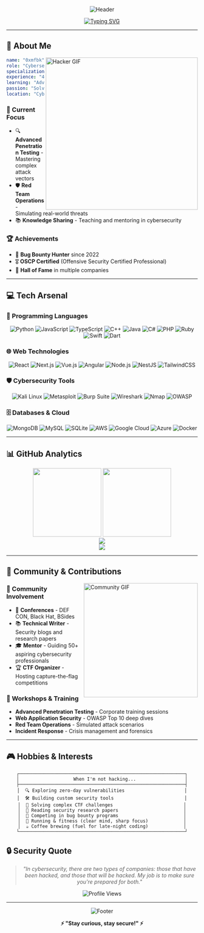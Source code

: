<div align="center">
  
  ![Header](https://capsule-render.vercel.app/api?type=waving&color=gradient&customColorList=12&height=300&section=header&text=0xmfbk&fontSize=90&fontAlignY=38&animation=fadeIn&fontColor=ffffff&desc=Cybersecurity%20Engineer%20%7C%20Penetration%20Tester%20%7C%20Red%20Teamer&descAlignY=51&descAlign=62)
  
  [![Typing SVG](https://readme-typing-svg.herokuapp.com?font=Orbitron&size=24&duration=3000&pause=1000&color=00FF41&center=true&vCenter=true&width=600&lines=Welcome+to+the+Matrix...;Cybersecurity+Engineer;Penetration+Tester;Red+Team+Specialist;Bug+Hunter+Since+2022;Cyber+Puzzle+Solver)](https://git.io/typing-svg)
    
</div>

---

## 🚀 About Me

<img align="right" alt="Hacker GIF" width="400" src="https://media.giphy.com/media/3o7qE1YN7aBOFPRw8E/giphy.gif" />

```yaml
name: "0xmfbk"
role: "Cybersecurity Engineer"
specialization: ["Penetration Testing", "Red Teaming", "Vulnerability Assessment"]
experience: "4+ years in cybersecurity"
learning: "Advanced Penetration Testing & AI Security"
passion: "Solving cyber puzzles and securing the digital world"
location: "Cyberspace 🌐"
```

### 🎯 Current Focus
- 🔍 **Advanced Penetration Testing** - Mastering complex attack vectors
- 🛡️ **Red Team Operations** - Simulating real-world threats
- 📚 **Knowledge Sharing** - Teaching and mentoring in cybersecurity

### 🏆 Achievements
- 🐛 **Bug Bounty Hunter** since 2022
- 🎖️ **OSCP Certified** (Offensive Security Certified Professional)
- 🏅 **Hall of Fame** in multiple companies
---

## 💻 Tech Arsenal

### 🔧 Programming Languages
<div align="center">
  
  ![Python](https://img.shields.io/badge/Python-3776AB?style=for-the-badge&logo=python&logoColor=white)
  ![JavaScript](https://img.shields.io/badge/JavaScript-F7DF1E?style=for-the-badge&logo=javascript&logoColor=black)
  ![TypeScript](https://img.shields.io/badge/TypeScript-007ACC?style=for-the-badge&logo=typescript&logoColor=white)
  ![C++](https://img.shields.io/badge/C++-00599C?style=for-the-badge&logo=c%2B%2B&logoColor=white)
  ![Java](https://img.shields.io/badge/Java-ED8B00?style=for-the-badge&logo=java&logoColor=white)
  ![C#](https://img.shields.io/badge/C%23-239120?style=for-the-badge&logo=c-sharp&logoColor=white)
  ![PHP](https://img.shields.io/badge/PHP-777BB4?style=for-the-badge&logo=php&logoColor=white)
  ![Ruby](https://img.shields.io/badge/Ruby-CC342D?style=for-the-badge&logo=ruby&logoColor=white)
  ![Swift](https://img.shields.io/badge/Swift-FA7343?style=for-the-badge&logo=swift&logoColor=white)
  ![Dart](https://img.shields.io/badge/Dart-0175C2?style=for-the-badge&logo=dart&logoColor=white)
  
</div>

### 🌐 Web Technologies
<div align="center">
  
  ![React](https://img.shields.io/badge/React-20232A?style=for-the-badge&logo=react&logoColor=61DAFB)
  ![Next.js](https://img.shields.io/badge/Next.js-000000?style=for-the-badge&logo=nextdotjs&logoColor=white)
  ![Vue.js](https://img.shields.io/badge/Vue.js-35495E?style=for-the-badge&logo=vuedotjs&logoColor=4FC08D)
  ![Angular](https://img.shields.io/badge/Angular-DD0031?style=for-the-badge&logo=angular&logoColor=white)
  ![Node.js](https://img.shields.io/badge/Node.js-43853D?style=for-the-badge&logo=node.js&logoColor=white)
  ![NestJS](https://img.shields.io/badge/NestJS-E0234E?style=for-the-badge&logo=nestjs&logoColor=white)
  ![TailwindCSS](https://img.shields.io/badge/Tailwind_CSS-38B2AC?style=for-the-badge&logo=tailwind-css&logoColor=white)
  
</div>

### 🛡️ Cybersecurity Tools
<div align="center">
  
  ![Kali Linux](https://img.shields.io/badge/Kali_Linux-557C94?style=for-the-badge&logo=kali-linux&logoColor=white)
  ![Metasploit](https://img.shields.io/badge/Metasploit-2596CD?style=for-the-badge&logo=metasploit&logoColor=white)
  ![Burp Suite](https://img.shields.io/badge/Burp_Suite-FF6633?style=for-the-badge&logo=burp-suite&logoColor=white)
  ![Wireshark](https://img.shields.io/badge/Wireshark-1679A7?style=for-the-badge&logo=wireshark&logoColor=white)
  ![Nmap](https://img.shields.io/badge/Nmap-0078D4?style=for-the-badge&logo=nmap&logoColor=white)
  ![OWASP](https://img.shields.io/badge/OWASP-000000?style=for-the-badge&logo=owasp&logoColor=white)
  
</div>

### 🗄️ Databases & Cloud
<div align="center">
  
  ![MongoDB](https://img.shields.io/badge/MongoDB-4EA94B?style=for-the-badge&logo=mongodb&logoColor=white)
  ![MySQL](https://img.shields.io/badge/MySQL-00000F?style=for-the-badge&logo=mysql&logoColor=white)
  ![SQLite](https://img.shields.io/badge/SQLite-07405E?style=for-the-badge&logo=sqlite&logoColor=white)
  ![AWS](https://img.shields.io/badge/AWS-232F3E?style=for-the-badge&logo=amazon-aws&logoColor=white)
  ![Google Cloud](https://img.shields.io/badge/Google_Cloud-4285F4?style=for-the-badge&logo=google-cloud&logoColor=white)
  ![Azure](https://img.shields.io/badge/Azure-0089D0?style=for-the-badge&logo=microsoft-azure&logoColor=white)
  ![Docker](https://img.shields.io/badge/Docker-2496ED?style=for-the-badge&logo=docker&logoColor=white)
  
</div>

---

## 📊 GitHub Analytics

<div align="center">
  
  <img height="180em" src="https://github-readme-stats.vercel.app/api?username=0xmfbk&show_icons=true&theme=radical&include_all_commits=true&count_private=true&hide_border=true&bg_color=0d1117&title_color=ff6b6b&text_color=ffffff&icon_color=ff6b6b"/>
  <img height="180em" src="https://github-readme-stats.vercel.app/api/top-langs/?username=0xmfbk&layout=compact&langs_count=8&theme=radical&hide_border=true&bg_color=0d1117&title_color=ff6b6b&text_color=ffffff"/>
  
</div>

<div align="center">
  
  <img src="https://github-readme-streak-stats.herokuapp.com/?user=0xmfbk&theme=radical&hide_border=true&background=0d1117&stroke=ff6b6b&ring=ff6b6b&fire=ff6b6b&currStreakLabel=ff6b6b"/>
  
</div>

<div align="center">
  
  <img src="https://github-readme-activity-graph.vercel.app/graph?username=0xmfbk&theme=redical&hide_border=true&bg_color=0d1117&color=ff6b6b&line=ff6b6b&point=ffffff"/>
  
</div>

---


## 🌟 Community & Contributions

<img align="right" alt="Community GIF" width="300" src="https://media.giphy.com/media/du3J3cXyzhj75IOgvA/giphy.gif" />

### 🤝 Community Involvement
- 🎤 **Conferences** - DEF CON, Black Hat, BSides
- 📚 **Technical Writer** - Security blogs and research papers
- 🎓 **Mentor** - Guiding 50+ aspiring cybersecurity professionals
- 🏆 **CTF Organizer** - Hosting capture-the-flag competitions

### 🎯 Workshops & Training
- **Advanced Penetration Testing** - Corporate training sessions
- **Web Application Security** - OWASP Top 10 deep dives
- **Red Team Operations** - Simulated attack scenarios
- **Incident Response** - Crisis management and forensics

---

## 🎮 Hobbies & Interests

<div align="center">
  
  ```ascii
  ┌─────────────────────────────────────────────────────────────┐
  │                    When I'm not hacking...                  │
  ├─────────────────────────────────────────────────────────────┤
  │  🔍 Exploring zero-day vulnerabilities                      │
  │  🛠️ Building custom security tools                          │
  │  🧩 Solving complex CTF challenges                          │
  │  📖 Reading security research papers                        │
  │  🎯 Competing in bug bounty programs                        │
  │  🏃 Running & fitness (clear mind, sharp focus)             │
  │  ☕ Coffee brewing (fuel for late-night coding)             │
  └─────────────────────────────────────────────────────────────┘
  ```
  
</div>


## 🔒 Security Quote

<div align="center">
  
  > *"In cybersecurity, there are two types of companies: those that have been hacked, and those that will be hacked. My job is to make sure you're prepared for both."*
  
  <img src="https://komarev.com/ghpvc/?username=0xmfbk&label=Profile%20Views&color=red&style=flat-square" alt="Profile Views" />
  
</div>

---

<div align="center">
  
  ![Footer](https://capsule-render.vercel.app/api?type=waving&color=gradient&customColorList=12&height=200&section=footer&animation=fadeIn)
  
  **⚡ "Stay curious, stay secure!" ⚡**
  
</div>
